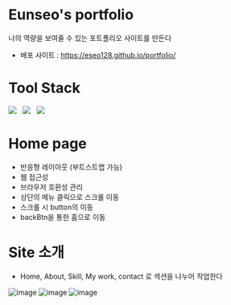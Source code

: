 # Eunseo's portfolio
나의 역량을 보여줄 수 있는 포트폴리오 사이트를 만든다
- 배포 사이트 : https://eseo128.github.io/portfolio/
 
# Tool Stack
<p>
    <img src="https://img.shields.io/badge/JavaScript-F7DF1E?style=flat&logo=JavaScript&logoColor=black"/>&nbsp;&nbsp;
    <img src="https://img.shields.io/badge/HTML-E34F26?style=flat&logo=HTML5&logoColor=white"/>&nbsp;&nbsp;
    <img src="https://img.shields.io/badge/CSS-1572B6?style=flat&logo=CSS3&logoColor=white"/>&nbsp;&nbsp;

# Home page
- 반응형 레이아웃 (부트스트랩 가능)
- 웹 접근성
- 브라우저 호환성 관리
- 상단의 메뉴 클릭으로 스크롤 이동
- 스크롤 시 button의 이동
- backBtn을 통한 홈으로 이동

# Site 소개
- Home, About, Skill, My work, contact 로 섹션을 나누어 작업한다
 
![image](https://user-images.githubusercontent.com/34049770/126466492-c3316b8c-1c92-464d-a2b8-3fa7213a2a24.png)
 ![image](https://user-images.githubusercontent.com/34049770/126152407-44b80259-11b5-461d-85d9-dc6c5dbe587b.png)
![image](https://user-images.githubusercontent.com/34049770/126152481-e034b284-813f-43cc-a790-4d878d258485.png)



